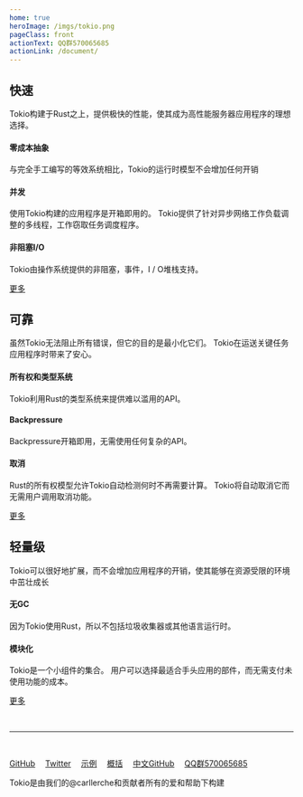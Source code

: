 ```yaml
---
home: true
heroImage: /imgs/tokio.png
pageClass: front
actionText: QQ群570065685
actionLink: /document/
---
```


<div class="features">
  <div class="feature">
    <h2>快速</h2>
    <p>Tokio构建于Rust之上，提供极快的性能，使其成为高性能服务器应用程序的理想选择。</p>
    <div>
        <h4>零成本抽象</h4>
        <p>与完全手工编写的等效系统相比，Tokio的运行时模型不会增加任何开销</p>
        <h4>并发</h4>
        <p>使用Tokio构建的应用程序是开箱即用的。 Tokio提供了针对异步网络工作负载调整的多线程，工作窃取任务调度程序。</p>
        <h4>非阻塞I/O</h4>
        <p>Tokio由操作系统提供的非阻塞，事件，I / O堆栈支持。</p>
    </div>
    <div><a href="https://tokio-zh.github.io/document/#%E5%BF%AB%E9%80%9F">更多</a></div>
  </div>
  <div class="feature">
    <h2>可靠</h2>
    <p>虽然Tokio无法阻止所有错误，但它的目的是最小化它们。 Tokio在运送关键任务应用程序时带来了安心。</p>
    <div>
        <h4>所有权和类型系统</h4>
        <p>Tokio利用Rust的类型系统来提供难以滥用的API。</p>
        <h4>Backpressure</h4>
        <p>Backpressure开箱即用，无需使用任何复杂的API。</p>
        <h4>取消</h4>
        <p>Rust的所有权模型允许Tokio自动检测何时不再需要计算。 Tokio将自动取消它而无需用户调用取消功能。</p>
    </div>
    <div><a href="https://tokio-zh.github.io/document/#%E5%8F%AF%E9%9D%A0">更多</a></div>
  </div>
  <div class="feature">
    <h2>轻量级</h2>
    <p>Tokio可以很好地扩展，而不会增加应用程序的开销，使其能够在资源受限的环境中茁壮成长</p>
    <div>
        <h4>无GC</h4>
        <p>因为Tokio使用Rust，所以不包括垃圾收集器或其他语言运行时。</p>
        <h4>模块化</h4>
        <p>Tokio是一个小组件的集合。 用户可以选择最适合手头应用的部件，而无需支付未使用功能的成本。</p>
    </div>
    <div><a href="https://tokio-zh.github.io/document/#%E8%BD%BB%E9%87%8F%E7%BA%A7">更多</a></div>
  </div>
</div>

<br><hr><br>

<div>
    <a href="https://github.com/tokio-rs/tokio" target="_black">GitHub</a>&emsp;
    <a href="https://twitter.com/tokio_rs" target="_black">Twitter</a>&emsp;
    <a href="https://github.com/tokio-rs/tokio/tree/master/examples" target="_black">示例</a>&emsp;
    <a href="https://tokio-zh.github.io/document" target="_black">概括</a>&emsp;
    <a href="https://github.com/tokio-zh" target="_black">中文GitHub</a>&emsp;
    <a href="#">QQ群570065685</a>
</div>

<p>Tokio是由我们的@carllerche和贡献者所有的爱和帮助下构建</p>
<br>
